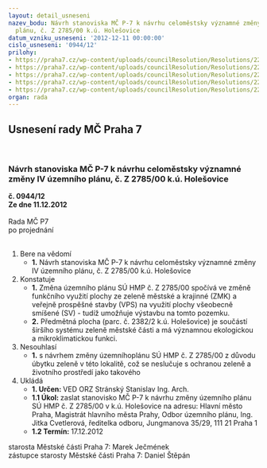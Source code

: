 ```yaml
---
layout: detail_usneseni
nazev_bodu: Návrh stanoviska MČ P-7 k návrhu celoměstsky významné změny IV územního
  plánu, č. Z 2785/00 k.ú. Holešovice
datum_vzniku_usneseni: '2012-12-11 00:00:00'
cislo_usneseni: '0944/12'
prilohy:
- https://praha7.cz/wp-content/uploads/councilResolution/Resolutions/22246/63-12-z27_11.doc
- https://praha7.cz/wp-content/uploads/councilResolution/Resolutions/22246/63-12-z27_21.doc
- https://praha7.cz/wp-content/uploads/councilResolution/Resolutions/22246/63-12-z27_31.doc
- https://praha7.cz/wp-content/uploads/councilResolution/Resolutions/22246/63-12-z27_41.doc
- https://praha7.cz/wp-content/uploads/councilResolution/Resolutions/22246/63-12-14_11_2012.doc
organ: rada
---
```

<div id="ucUsn_pList" class="usn">
	<span><h2>Usnesení rady MČ Praha 7 </h2>
<br></span><div class="standBody">
<span><h3>Návrh stanoviska MČ P-7 k návrhu celoměstsky významné změny IV územního plánu, č. Z 2785/00 k.ú. Holešovice</h3></span><div class="center">
		<strong>č. 0944/12</strong><br>
	</div>
<div class="center">
		<strong>Ze dne 11.12.2012</strong><br><br>
	</div>Rada MČ P7<br> po projednání<br><br><ol>
<li>Bere na vědomí<ul><li>
<strong>1.</strong> Návrh stanoviska MČ P-7 k návrhu celoměstsky významné změny IV územního plánu, č. Z 2785/00 k.ú. Holešovice</li></ul>
</li>
<li>Konstatuje<ul>
<li>
<strong>1.</strong> Změna územního plánu SÚ HMP č. Z 2785/00 spočívá ve změně funkčního využití plochy ze zeleně městské a krajinné (ZMK) a veřejně prospěšné stavby (VPS) na využití plochy všeobecně smíšené (SV) -  tudíž umožňuje výstavbu  na tomto pozemku. </li>
<li>
<strong>2.</strong> Předmětná plocha (parc. č. 2382/2 k.ú. Holešovice)  je součástí širšího systému zeleně městské části a má významnou ekologickou a mikroklimatickou funkci.  </li>
</ul>
</li>
<li>Nesouhlasí<ul><li>
<strong>1.</strong> s návrhem změny územníhoplánu SÚ HMP č. Z 2785/00 z důvodu úbytku zeleně v této lokalitě, což se neslučuje s ochranou zeleně a životního prostředí jako takového           </li></ul>
</li>
<li>Ukládá<ul>
<li>
<strong>1. Určen: </strong>VED ORZ  Stránský  Stanislav Ing. Arch.</li>
<li>
<strong>1.1 Úkol: </strong>zaslat stanovisko MČ P-7 k návrhu změny územního plánu SÚ HMP  č. Z 2785/00 v k.ú. Holešovice na adresu: Hlavní město Praha, Magistrát hlavního města Prahy, Odbor územního plánu, Ing. Jitka Cvetlerová, ředitelka odboru, Jungmanova 35/29, 111 21 Praha 1</li>
<li>
<strong>1.2 Termín: </strong>17.12.2012</li>
</ul>
</li>
</ol>starosta Městské části Praha 7: Marek Ječmének<br>zástupce starosty Městské části Praha 7: Daniel Štěpán 
</div>
</div>